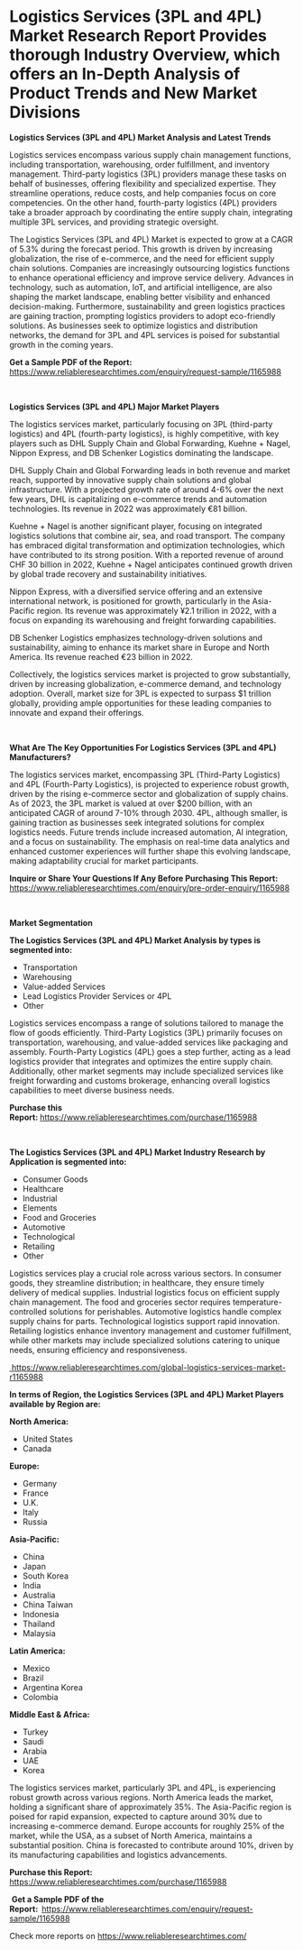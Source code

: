 <p><h1>Logistics Services (3PL and 4PL) Market Research Report Provides thorough Industry Overview, which offers an In-Depth Analysis of Product Trends and New Market Divisions</h1></p><p><strong>Logistics Services (3PL and 4PL) Market Analysis and Latest Trends</strong></p>
<p><p>Logistics services encompass various supply chain management functions, including transportation, warehousing, order fulfillment, and inventory management. Third-party logistics (3PL) providers manage these tasks on behalf of businesses, offering flexibility and specialized expertise. They streamline operations, reduce costs, and help companies focus on core competencies. On the other hand, fourth-party logistics (4PL) providers take a broader approach by coordinating the entire supply chain, integrating multiple 3PL services, and providing strategic oversight.</p><p>The Logistics Services (3PL and 4PL) Market is expected to grow at a CAGR of 5.3% during the forecast period. This growth is driven by increasing globalization, the rise of e-commerce, and the need for efficient supply chain solutions. Companies are increasingly outsourcing logistics functions to enhance operational efficiency and improve service delivery. Advances in technology, such as automation, IoT, and artificial intelligence, are also shaping the market landscape, enabling better visibility and enhanced decision-making. Furthermore, sustainability and green logistics practices are gaining traction, prompting logistics providers to adopt eco-friendly solutions. As businesses seek to optimize logistics and distribution networks, the demand for 3PL and 4PL services is poised for substantial growth in the coming years.</p></p>
<p><strong>Get a Sample PDF of the Report:&nbsp;</strong> <a href="https://www.reliableresearchtimes.com/enquiry/request-sample/1165988?utm_campaign=3293&utm_medium=2&utm_source=Github&utm_content=ia&utm_term=11032025&utm_id=logistics-services-3pl-and-4pl">https://www.reliableresearchtimes.com/enquiry/request-sample/1165988</a></p>
<p>&nbsp;</p>
<p><strong>Logistics Services (3PL and 4PL) Major Market Players</strong></p>
<p><p>The logistics services market, particularly focusing on 3PL (third-party logistics) and 4PL (fourth-party logistics), is highly competitive, with key players such as DHL Supply Chain and Global Forwarding, Kuehne + Nagel, Nippon Express, and DB Schenker Logistics dominating the landscape.</p><p>DHL Supply Chain and Global Forwarding leads in both revenue and market reach, supported by innovative supply chain solutions and global infrastructure. With a projected growth rate of around 4-6% over the next few years, DHL is capitalizing on e-commerce trends and automation technologies. Its revenue in 2022 was approximately €81 billion.</p><p>Kuehne + Nagel is another significant player, focusing on integrated logistics solutions that combine air, sea, and road transport. The company has embraced digital transformation and optimization technologies, which have contributed to its strong position. With a reported revenue of around CHF 30 billion in 2022, Kuehne + Nagel anticipates continued growth driven by global trade recovery and sustainability initiatives.</p><p>Nippon Express, with a diversified service offering and an extensive international network, is positioned for growth, particularly in the Asia-Pacific region. Its revenue was approximately ¥2.1 trillion in 2022, with a focus on expanding its warehousing and freight forwarding capabilities.</p><p>DB Schenker Logistics emphasizes technology-driven solutions and sustainability, aiming to enhance its market share in Europe and North America. Its revenue reached €23 billion in 2022.</p><p>Collectively, the logistics services market is projected to grow substantially, driven by increasing globalization, e-commerce demand, and technology adoption. Overall, market size for 3PL is expected to surpass $1 trillion globally, providing ample opportunities for these leading companies to innovate and expand their offerings.</p></p>
<p>&nbsp;</p>
<p><strong>What Are The Key Opportunities For Logistics Services (3PL and 4PL) Manufacturers?</strong></p>
<p><p>The logistics services market, encompassing 3PL (Third-Party Logistics) and 4PL (Fourth-Party Logistics), is projected to experience robust growth, driven by the rising e-commerce sector and globalization of supply chains. As of 2023, the 3PL market is valued at over $200 billion, with an anticipated CAGR of around 7-10% through 2030. 4PL, although smaller, is gaining traction as businesses seek integrated solutions for complex logistics needs. Future trends include increased automation, AI integration, and a focus on sustainability. The emphasis on real-time data analytics and enhanced customer experiences will further shape this evolving landscape, making adaptability crucial for market participants.</p></p>
<p><strong>Inquire or Share Your Questions If Any Before Purchasing This Report:</strong> <a href="https://www.reliableresearchtimes.com/enquiry/pre-order-enquiry/1165988?utm_campaign=3293&utm_medium=2&utm_source=Github&utm_content=ia&utm_term=11032025&utm_id=logistics-services-3pl-and-4pl">https://www.reliableresearchtimes.com/enquiry/pre-order-enquiry/1165988</a></p>
<p>&nbsp;</p>
<p><strong>Market Segmentation</strong></p>
<p><strong>The Logistics Services (3PL and 4PL) Market Analysis by types is segmented into:</strong></p>
<p><ul><li>Transportation</li><li>Warehousing</li><li>Value-added Services</li><li>Lead Logistics Provider Services or 4PL</li><li>Other</li></ul></p>
<p><p>Logistics services encompass a range of solutions tailored to manage the flow of goods efficiently. Third-Party Logistics (3PL) primarily focuses on transportation, warehousing, and value-added services like packaging and assembly. Fourth-Party Logistics (4PL) goes a step further, acting as a lead logistics provider that integrates and optimizes the entire supply chain. Additionally, other market segments may include specialized services like freight forwarding and customs brokerage, enhancing overall logistics capabilities to meet diverse business needs.</p></p>
<p><strong>Purchase this Report:&nbsp;</strong><a href="https://www.reliableresearchtimes.com/purchase/1165988?utm_campaign=3293&utm_medium=2&utm_source=Github&utm_content=ia&utm_term=11032025&utm_id=logistics-services-3pl-and-4pl">https://www.reliableresearchtimes.com/purchase/1165988</a></p>
<p>&nbsp;</p>
<p><strong>The Logistics Services (3PL and 4PL) Market Industry Research by Application is segmented into:</strong></p>
<p><ul><li>Consumer Goods</li><li>Healthcare</li><li>Industrial</li><li>Elements</li><li>Food and Groceries</li><li>Automotive</li><li>Technological</li><li>Retailing</li><li>Other</li></ul></p>
<p><p>Logistics services play a crucial role across various sectors. In consumer goods, they streamline distribution; in healthcare, they ensure timely delivery of medical supplies. Industrial logistics focus on efficient supply chain management. The food and groceries sector requires temperature-controlled solutions for perishables. Automotive logistics handle complex supply chains for parts. Technological logistics support rapid innovation. Retailing logistics enhance inventory management and customer fulfillment, while other markets may include specialized solutions catering to unique needs, ensuring efficiency and responsiveness.</p></p>
<p><a href="https://www.reliableresearchtimes.com/global-logistics-services-market-r1165988?utm_campaign=3293&utm_medium=2&utm_source=Github&utm_content=ia&utm_term=11032025&utm_id=logistics-services-3pl-and-4pl">&nbsp;https://www.reliableresearchtimes.com/global-logistics-services-market-r1165988</a></p>
<p><strong>In terms of Region, the Logistics Services (3PL and 4PL) Market Players available by Region are:</strong></p>
<p>
    <p> <strong> North America: </strong>
        <ul>
            <li>United States</li>
            <li>Canada</li>
        </ul>
        </p> 
    <p> <strong> Europe: </strong>
        <ul>
            <li>Germany</li>
            <li>France</li>
            <li>U.K.</li>
            <li>Italy</li>
            <li>Russia</li>
        </ul>
        </p> 
    <p> <strong> Asia-Pacific: </strong>
        <ul>
            <li>China</li>
            <li>Japan</li>
            <li>South Korea</li>
            <li>India</li>
            <li>Australia</li>
            <li>China Taiwan</li>
            <li>Indonesia</li>
            <li>Thailand</li>
            <li>Malaysia</li>
        </ul>
        </p> 
    <p> <strong> Latin America: </strong>
        <ul>
            <li>Mexico</li>
            <li>Brazil</li>
            <li>Argentina Korea</li>
            <li>Colombia</li>
        </ul>
        </p> 
    <p> <strong> Middle East & Africa: </strong>
        <ul>
            <li>Turkey</li>
            <li>Saudi</li>
            <li>Arabia</li>
            <li>UAE</li>
            <li>Korea</li>
        </ul>
    </p>
    </p>
<p><p>The logistics services market, particularly 3PL and 4PL, is experiencing robust growth across various regions. North America leads the market, holding a significant share of approximately 35%. The Asia-Pacific region is poised for rapid expansion, expected to capture around 30% due to increasing e-commerce demand. Europe accounts for roughly 25% of the market, while the USA, as a subset of North America, maintains a substantial position. China is forecasted to contribute around 10%, driven by its manufacturing capabilities and logistics advancements. </p></p>
<p><strong>Purchase this Report: </strong><a href="https://www.reliableresearchtimes.com/purchase/1165988?utm_campaign=3293&utm_medium=2&utm_source=Github&utm_content=ia&utm_term=11032025&utm_id=logistics-services-3pl-and-4pl">https://www.reliableresearchtimes.com/purchase/1165988</a></p>
<p>&nbsp;<strong>Get a Sample PDF of the Report:&nbsp;&nbsp;</strong><a href="https://www.reliableresearchtimes.com/enquiry/request-sample/1165988?utm_campaign=3293&utm_medium=2&utm_source=Github&utm_content=ia&utm_term=11032025&utm_id=logistics-services-3pl-and-4pl">https://www.reliableresearchtimes.com/enquiry/request-sample/1165988</a></p>
<p><strong></strong></p>
<p>Check more reports on <a href="https://www.reliableresearchtimes.com/?utm_campaign=3293&utm_medium=2&utm_source=Github&utm_content=ia&utm_term=11032025&utm_id=logistics-services-3pl-and-4pl">https://www.reliableresearchtimes.com/</a></p>